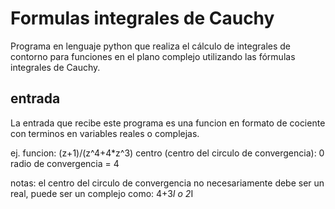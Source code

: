 # Formulas integrales de Cauchy

Programa en lenguaje python que realiza el cálculo de integrales de contorno para funciones en el plano complejo utilizando las fórmulas integrales de Cauchy.

## entrada

La entrada que recibe este programa es una funcion en formato de cociente con terminos en variables reales o complejas.

ej.
funcion: (z+1)/(z^4+4*z^3)
centro (centro del circulo de convergencia): 0
radio de convergencia = 4

notas:
el centro del circulo de convergencia no necesariamente debe ser un real, puede ser un complejo como: 4+3*I o 2*I